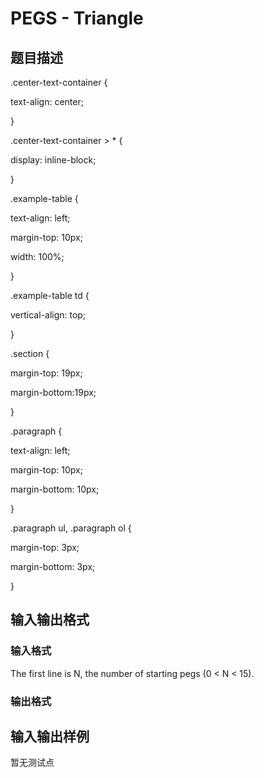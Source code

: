 # PEGS - Triangle

## 题目描述

 .center-text-container {

text-align: center;

}

.center-text-container > * {

display: inline-block;

}

.example-table {

text-align: left;

margin-top: 10px;

width: 100%;

}

.example-table td {

vertical-align: top;

}

.section {

margin-top: 19px;

margin-bottom:19px;

}

.paragraph {

text-align: left;

margin-top: 10px;

margin-bottom: 10px;

}

.paragraph ul, .paragraph ol {

margin-top: 3px;

margin-bottom: 3px;

}

## 输入输出格式

### 输入格式

 The first line is N, the number of starting pegs (0 < N < 15).

### 输出格式

## 输入输出样例

暂无测试点

